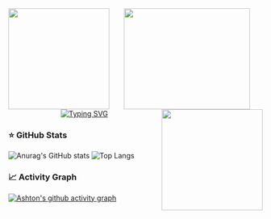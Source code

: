<div id=header align="center">
  <img src="https://media.giphy.com/media/2YiSwVGIq2pHKW0ttL/giphy.gif" align="left" height="200"/>
  <img src="https://media.giphy.com/media/Uaxj062PavgqZRhVkS/giphy.gif" align="center" height="200" width="250"/>
  <img src="https://media.giphy.com/media/2YiSwVGIq2pHKW0ttL/giphy.gif" align="right" height="200"/>
</div>

<div id=name align="center">
<a href="https://git.io/typing-svg"><img src="https://readme-typing-svg.demolab.com?font=Fira+Code&pause=200&color=E5289E&center=true&vCenter=true&random=false&width=500&height=150&lines=Hi%2C+i'm+Krystal" alt="Typing SVG" /></a>
</div>









### ⭐️ GitHub Stats
![Anurag's GitHub stats](https://github-readme-stats.vercel.app/api?username=kryskimmel&show_icons=true&theme=synthwave&hide_rank=true)
![Top Langs](https://github-readme-stats.vercel.app/api/top-langs/?username=kryskimmel&layout=compact)


### 📈 Activity Graph
[![Ashton's github activity graph](https://github-readme-activity-graph.vercel.app/graph?username=kryskimmel&theme=tokyo-night)](https://github.com/kryskimmel/github-readme-activity-graph)
